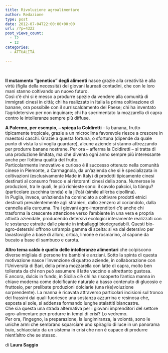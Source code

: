 ```yaml
---
title: Rivoluzione agroalimentare
author: Redazione
type: post
date: 2012-07-04T22:00:00+00:00
url: /?p=4322
post_views_count:
  - 12
  - 12
categories:
  - ATTUALITÀ

---
```

&nbsp;

**Il mutamento &ldquo;genetico&rdquo; degli alimenti** nasce grazie alla creativit&agrave; e alla virt&ugrave; (figlia della necessit&agrave;) dei giovani laureati contadini, che con le loro mani stanno coltivando un nuovo futuro.  
Cos&igrave; c&#8217;&egrave; chi si &egrave; messo a produrre spezie da vendere alla comunit&agrave; di immigrati cinesi in citt&agrave;; chi ha realizzato in Italia la prima coltivazione di banane, ora possibile con il surriscaldamento del Paese; chi ha inventato l&#8217;agridetersivo per non inquinare; chi ha sperimentato la mozzarella di capra contro le intolleranze sempre pi&ugrave; diffuse.

**A Palermo, per esempio, &#8211; spiega la Coldiretti** &#8211; la banana, frutto tipicamente tropicale, grazie a un microclima favorevole riesce a crescere in maestosi caschi. Grazie a questa fortuna, o sfortuna (dipende da quale punto di vista la si voglia guardare), alcune aziende si stanno attrezzando per produrre banane nostrane. Per ora &#8211; afferma la Coldiretti &#8211; si tratta di una produzione limitata, ma che diventa ogni anno sempre pi&ugrave; interessante anche per l&#8217;ottima qualit&agrave; del frutto.  
Particolarmente innovativo e curioso &egrave; il successo ottenuto nella comunit&agrave; cinese in Piemonte, a Carmagnola, da un&#8217;azienda che si &egrave; specializzata in coltivazioni (esclusivamente Made in Italy) di prodotti tipicamente cinesi destinati al consumo fresco e ai ristoranti cinesi della zona. Numerose le&nbsp; produzioni, tra le quali, le pi&ugrave; richieste sono: il cavolo pakcioi, la ti&aacute;ngu? (particolare zucchina tonda) e la ji?c&agrave;i (simile all&#8217;erba cipollina).  
In Puglia, invece, un&#8217;azienda ha cominciato a coltivare prodotti etnici destinati prevalentemente agli stranieri, dallo zenzero al coriandolo, dalla cannella alla curcuma. Tra i giovani agro-imprenditori c&rsquo;&egrave; anche chi trasforma la crescente attenzione verso l&#8217;ambiente in una vera e propria attivit&agrave; aziendale, producendo detersivi ecologici interamente realizzati con le sostanze estratte dalle piante in imballaggi biodegradabili. Questi bio-agro-detersivi offrono un&#8217;ampia gamma di scelta: si va dal detersivo per lavastoviglie a base di alloro, ortica, limone e rosmarino, al sapone da bucato a base di sambuco e carota.

**Altro tema caldo &egrave; quello delle intolleranze alimentari** che colpiscono diverse migliaia di persone tra bambini e anziani. Sotto la spinta di questa motivazione nasce l&#8217;invenzione di quattro aziende, in collaborazione con l&rsquo;Universit&agrave; di Bari, della prima mozzarella con latte di capra, molto ben tollerata da chi non pu&ograve; assumere il latte vaccino e altrettanto gustosa.  
E ancora, dulcis in fundo, in Sicilia c&#8217;&egrave; chi ha riscoperto l&#8217;antica manna in chiave moderna come dolcificante naturale a basso contenuto di glucosio e fruttosio, per prelibate produzioni dolciarie (una ri(e)voluzione sorprendente). La manna &egrave; ricavata attraverso particolari incisioni sul tronco dei frassini dai quali fuoriesce una sostanza azzurrina e resinosa che, esposta al sole, si addensa formando lunghe stalattiti biancastre.  
Che sia questa una strada alternativa per i giovani imprenditori del settore agro-alimentare per produrre in tempi di crisi? Lo vedremo.  
Per ora, l&#8217;ingegno, la preparazione, la lungimiranza, la volont&agrave;, sono le uniche armi che sembrano squarciare uno spiraglio di luce in un panorama buio, schiacciato da un sistema in crisi che non &egrave; capace di produrre nient&#8217;altro che se stesso.

di **Laura Saggio**

&nbsp;

&nbsp;